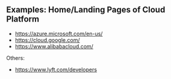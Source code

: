 ## Examples: Home/Landing Pages of Cloud Platform
* https://azure.microsoft.com/en-us/
* https://cloud.google.com/
* https://www.alibabacloud.com/

Others: 
* https://www.lyft.com/developers